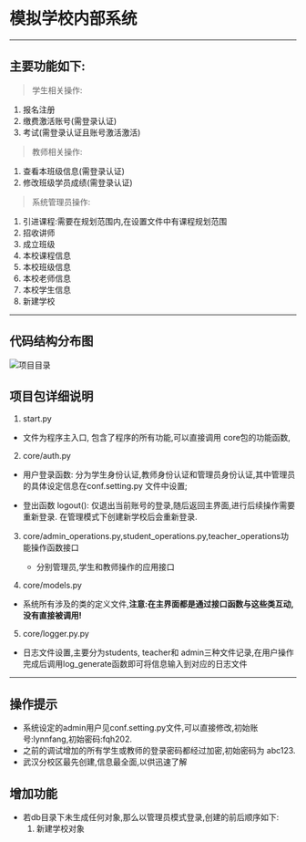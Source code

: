 
# 模拟学校内部系统

---
## 主要功能如下:
> 学生相关操作:
1. 报名注册
2. 缴费激活账号(需登录认证)
3. 考试(需登录认证且账号激活激活)

> 教师相关操作:
1. 查看本班级信息(需登录认证)
2. 修改班级学员成绩(需登录认证)

> 系统管理员操作:
1. 引进课程:需要在规划范围内,在设置文件中有课程规划范围
2. 招收讲师
3. 成立班级
4. 本校课程信息
5. 本校班级信息
6. 本校老师信息
7. 本校学生信息
8. 新建学校

---

## 代码结构分布图
![项目目录](http://oyhijg3iv.bkt.clouddn.com/%E6%B7%B1%E5%BA%A6%E6%88%AA%E5%9B%BE_%E9%80%89%E6%8B%A9%E5%8C%BA%E5%9F%9F_20180120163618.png)

## 项目包详细说明
1. start.py
 * 文件为程序主入口, 包含了程序的所有功能,可以直接调用 core包的功能函数,

2. core/auth.py
 * 用户登录函数: 分为学生身份认证,教师身份认证和管理员身份认证,其中管理员的具体设定信息在conf.setting.py 文件中设置;

 * 登出函数 logout(): 仅退出当前账号的登录,随后返回主界面,进行后续操作需要重新登录. 在管理模式下创建新学校后会重新登录.

3. core/admin_operations.py,student_operations.py,teacher_operations功能操作函数接口
	* 分别管理员,学生和教师操作的应用接口

4. core/models.py
 * 系统所有涉及的类的定义文件,**注意:在主界面都是通过接口函数与这些类互动,没有直接被调用!**

5. core/logger.py.py
 * 日志文件设置,主要分为students, teacher和 admin三种文件记录,在用户操作完成后调用log_generate函数即可将信息输入到对应的日志文件

---

## 操作提示
* 系统设定的admin用户见conf.setting.py文件,可以直接修改,初始账号:lynnfang,初始密码:fqh202.
* 之前的调试增加的所有学生或教师的登录密码都经过加密,初始密码为 abc123.
* 武汉分校区最先创建,信息最全面,以供迅速了解

## 增加功能
* 若db目录下未生成任何对象,那么以管理员模式登录,创建的前后顺序如下:
    1. 新建学校对象

